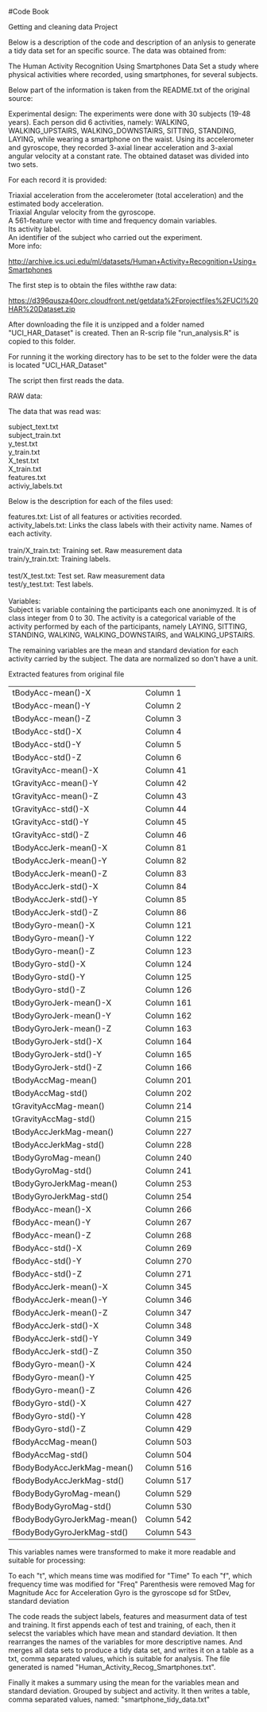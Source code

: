 #Code Book

Getting and cleaning data Project

Below is a description of the code and description of an anlysis to generate a tidy data set for an specific source. The data was obtained from:

The Human Activity Recognition Using Smartphones Data Set a study where physical activities where recorded, using smartphones, for several subjects.

Below part of the information is taken from the README.txt of the original source:

Experimental design:
The experiments were done with 30 subjects (19-48 years). Each person did 6 activities, namely: WALKING, WALKING_UPSTAIRS, WALKING_DOWNSTAIRS, SITTING, STANDING, LAYING, while wearing a smartphone on the waist. Using its accelerometer and gyroscope, they recorded 3-axial linear acceleration and 3-axial angular velocity at a constant rate. The obtained dataset was divided into two sets.

For each record it is provided:

Triaxial acceleration from the accelerometer (total acceleration) and the estimated body acceleration.
<br>
Triaxial Angular velocity from the gyroscope. 
<br>
A 561-feature vector with time and frequency domain variables. 
<br>
Its activity label. 
<br>
An identifier of the subject who carried out the experiment.
<br>
More info:

http://archive.ics.uci.edu/ml/datasets/Human+Activity+Recognition+Using+Smartphones

The first step is to obtain the files withthe raw data:

https://d396qusza40orc.cloudfront.net/getdata%2Fprojectfiles%2FUCI%20HAR%20Dataset.zip

After downloading the file it is unzipped and a folder named "UCI_HAR_Dataset" is created. Then an R-scrip file "run_analysis.R" is copied to this folder.

For running it the working directory has to be set to the folder were the data is located "UCI_HAR_Dataset"

The script then first reads the data.

RAW data:

The data that was read was:

subject_text.txt<br>
subject_train.txt<br>
y_test.txt<br>
y_train.txt<br>
X_test.txt<br>
X_train.txt<br>
features.txt<br>
activiy_labels.txt<br>

Below is the description for each of the files used:

features.txt: List of all features or activities recorded.<br>
activity_labels.txt: Links the class labels with their activity name. Names of each activity.<br>
<br>
train/X_train.txt: Training set. Raw measurement data<br>
train/y_train.txt: Training labels.<br>
<br>
test/X_test.txt: Test set. Raw measurement data<br>
test/y_test.txt: Test labels.<br>
<br>
Variables:
<br>
Subject is variable containing the participants each one anonimyzed. It is of class integer from 0 to 30. The activity is a categorical variable of the activity performed by each of the participants, namely LAYING, SITTING, STANDING, WALKING, WALKING_DOWNSTAIRS, and WALKING_UPSTAIRS.

The remaining variables are the mean and standard deviation for each activity carried by the subject. The data are normalized so don't have a unit.

Extracted features from original file		

<table>

<tr><td>tBodyAcc-mean()-X</td><td>	Column	1</td></tr>
<tr><td>tBodyAcc-mean()-Y	</td><td>Column	2</td></tr>
<tr><td>tBodyAcc-mean()-Z	</td><td>Column	3</td></tr>
<tr><td>tBodyAcc-std()-X	</td><td>Column	4</td></tr>
<tr><td>tBodyAcc-std()-Y	</td><td>Column	5</td></tr>
<tr><td>tBodyAcc-std()-Z	</td><td>Column	6</td></tr>
<tr><td>tGravityAcc-mean()-X	</td><td>Column	41</td></tr>
<tr><td>tGravityAcc-mean()-Y	</td><td>Column	42</td></tr>
<tr><td>tGravityAcc-mean()-Z	</td><td>Column	43</td></tr>
<tr><td>tGravityAcc-std()-X	</td><td>Column	44</td></tr>
<tr><td>tGravityAcc-std()-Y	</td><td>Column	45</td></tr>
<tr><td>tGravityAcc-std()-Z	</td><td>Column	46</td></tr>
<tr><td>tBodyAccJerk-mean()-X	</td><td>Column	81</td></tr>
<tr><td>tBodyAccJerk-mean()-Y	</td><td>Column	82</td></tr>
<tr><td>tBodyAccJerk-mean()-Z	</td><td>Column	83</td></tr>
<tr><td>tBodyAccJerk-std()-X	</td><td>Column	84</td></tr>
<tr><td>tBodyAccJerk-std()-Y	</td><td>Column	85</td></tr>
<tr><td>tBodyAccJerk-std()-Z	</td><td>Column	86</td></tr>
<tr><td>tBodyGyro-mean()-X	</td><td>Column	121</td></tr>
<tr><td>tBodyGyro-mean()-Y	</td><td>Column	122</td></tr>
<tr><td>tBodyGyro-mean()-Z	</td><td>Column	123</td></tr>
<tr><td>tBodyGyro-std()-X	</td><td>Column	124</td></tr>
<tr><td>tBodyGyro-std()-Y	</td><td>Column	125</td></tr>
<tr><td>tBodyGyro-std()-Z	</td><td>Column	126</td></tr>
<tr><td>tBodyGyroJerk-mean()-X	</td><td>Column	161</td></tr>
<tr><td>tBodyGyroJerk-mean()-Y	</td><td>Column	162</td></tr>
<tr><td>tBodyGyroJerk-mean()-Z	</td><td>Column	163</td></tr>
<tr><td>tBodyGyroJerk-std()-X	</td><td>Column	164</td></tr>
<tr><td>tBodyGyroJerk-std()-Y	</td><td>Column	165</td></tr>
<tr><td>tBodyGyroJerk-std()-Z	</td><td>Column	166</td></tr>
<tr><td>tBodyAccMag-mean()	</td><td>Column	201</td></tr>
<tr><td>tBodyAccMag-std()	</td><td>Column	202</td></tr>
<tr><td>tGravityAccMag-mean()	</td><td>Column	214</td></tr>
<tr><td>tGravityAccMag-std()	</td><td>Column	215</td></tr>
<tr><td>tBodyAccJerkMag-mean()	</td><td>Column	227</td></tr>
<tr><td>tBodyAccJerkMag-std()	</td><td>Column	228</td></tr>
<tr><td>tBodyGyroMag-mean()	</td><td>Column	240</td></tr>
<tr><td>tBodyGyroMag-std()	</td><td>Column	241</td></tr>
<tr><td>tBodyGyroJerkMag-mean()	</td><td>Column	253</td></tr>
<tr><td>tBodyGyroJerkMag-std()	</td><td>Column	254</td></tr>
<tr><td>fBodyAcc-mean()-X	</td><td>Column	266</td></tr>
<tr><td>fBodyAcc-mean()-Y	</td><td>Column	267</td></tr>
<tr><td>fBodyAcc-mean()-Z	</td><td>Column	268</td></tr>
<tr><td>fBodyAcc-std()-X	</td><td>Column	269</td></tr>
<tr><td>fBodyAcc-std()-Y	</td><td>Column	270</td></tr>
<tr><td>fBodyAcc-std()-Z	</td><td>Column	271</td></tr>
<tr><td>fBodyAccJerk-mean()-X	</td><td>Column	345</td></tr>
<tr><td>fBodyAccJerk-mean()-Y	</td><td>Column	346</td></tr>
<tr><td>fBodyAccJerk-mean()-Z	</td><td>Column	347</td></tr>
<tr><td>fBodyAccJerk-std()-X	</td><td>Column	348</td></tr>
<tr><td>fBodyAccJerk-std()-Y	</td><td>Column	349</td></tr>
<tr><td>fBodyAccJerk-std()-Z	</td><td>Column	350</td></tr>
<tr><td>fBodyGyro-mean()-X	</td><td>Column	424</td></tr>
<tr><td>fBodyGyro-mean()-Y	</td><td>Column	425</td></tr>
<tr><td>fBodyGyro-mean()-Z	</td><td>Column	426</td></tr>
<tr><td>fBodyGyro-std()-X	</td><td>Column	427</td></tr>
<tr><td>fBodyGyro-std()-Y	</td><td>Column	428</td></tr>
<tr><td>fBodyGyro-std()-Z	</td><td>Column	429</td></tr>
<tr><td>fBodyAccMag-mean()	</td><td>Column	503</td></tr>
<tr><td>fBodyAccMag-std()	</td><td>Column	504</td></tr>
<tr><td>fBodyBodyAccJerkMag-mean()	</td><td>Column	516</td></tr>
<tr><td>fBodyBodyAccJerkMag-std()	</td><td>Column	517</td></tr>
<tr><td>fBodyBodyGyroMag-mean()	</td><td>Column	529</td></tr>
<tr><td>fBodyBodyGyroMag-std()	</td><td>Column	530</td></tr>
<tr><td>fBodyBodyGyroJerkMag-mean()	</td><td>Column	542</td></tr>
<tr><td>fBodyBodyGyroJerkMag-std()	</td><td>Column	543</td></tr>

</table>

This variables names were transformed to make it more readable and suitable for processing:

To each "t", which means time was modified for "Time"
To each "f", which frequency time was modified for "Freq"
Parenthesis were removed
Mag for Magnitude
Acc for Acceleration
Gyro is the gyroscope
sd for StDev, standard deviation

The code reads the subject labels, features and measurment data of test and training. It first appends each of test and training, of each, then it selecst the variables which have mean and standard deviation. It then rearranges the names of the variables for more descriptive names. And merges all data sets to produce a tidy data set, and writes it on a table as a txt, comma separated values, which is suitable for analysis. The file generated is named "Human_Activity_Recog_Smartphones.txt".

Finally it makes a summary using the mean for the variables mean and standard deviation. Grouped by subject and activity. It then writes a table, comma separated values, named: "smartphone_tidy_data.txt"




